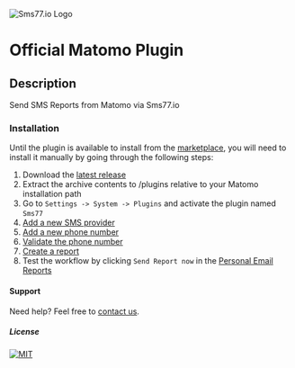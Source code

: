 ![Sms77.io Logo](https://www.sms77.io/wp-content/uploads/2019/07/sms77-Logo-400x79.png "Sms77.io Logo")

# Official Matomo Plugin

## Description

Send SMS Reports from Matomo via Sms77.io

### Installation

Until the plugin is available to install from
the [marketplace](https://plugins.matomo.org/), you will need to install it manually by
going through the following steps:

1. Download
   the [latest release](https://github.com/sms77io/matomo/releases/latest/download/sms77-matomo-latest.zip)
2. Extract the archive contents to /plugins relative to your Matomo installation path
3. Go to `Settings -> System -> Plugins` and activate the plugin named `Sms77`
4. [Add a new SMS provider](screenshots/add_sms_provider.png)
5. [Add a new phone number](screenshots/add_phone_number.png)
6. [Validate the phone number](screenshots/validate_phone_number.png)
7. [Create a report](screenshots/create_report.png)
8. Test the workflow by clicking `Send Report now` in
   the [Personal Email Reports](screenshots/reports_overview.png)

#### Support

Need help? Feel free to [contact us](https://www.sms77.io/en/company/contact).

##### License

[![MIT](https://img.shields.io/badge/License-MIT-teal.svg)](./LICENSE)